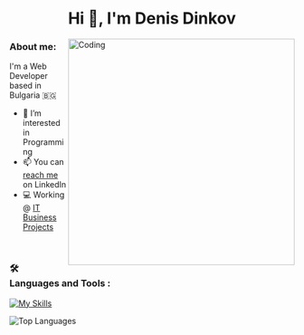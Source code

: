 <h1 align="center">Hi 👋, I'm Denis Dinkov</h1>
<img align="right" alt="Coding" width="400" src="https://media.giphy.com/media/v1.Y2lkPTc5MGI3NjExZDBhNjIyMzNhOThkZjBkNTQ0NWVkNzJlZTYyMzE1NDJhODhiMTk2OSZjdD1n/q9T36aFCd16CZwDpCb/giphy.gif">

### About me:
I'm a Web Developer based in Bulgaria 🇧🇬

- 👀 I’m interested in Programming
- 📫 You can [reach me](https://www.linkedin.com/in/denis-dinkov-028487186/) on LinkedIn
- 💻 Working @ [IT Business Projects](https://www.linkedin.com/company/itbpbg/)
<br/>

 ### :hammer_and_wrench: Languages and Tools :
[![My Skills](https://skillicons.dev/icons?i=react,vue,redux,js,html,css,scss,bootstrap,nodejs,expressjs,mongodb,mysql)](https://skillicons.dev)
 <br/>

![Top Languages](https://github-readme-stats.vercel.app/api/top-langs/?username=denislav4oto&theme=tokyonight&show_icons=true&hide_border=true&layout=compact)
